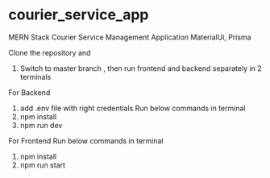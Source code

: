 # courier_service_app
MERN Stack Courier Service Management Application MaterialUi, Prisma

Clone the repository 
and
1. Switch to master branch ,
then run frontend and backend separately in 2 terminals

For Backend
1. add .env file with right credentials
Run below commands in terminal
2. npm install
3. npm run dev

For Frontend
Run below commands in terminal
1. npm install
2. npm run start

